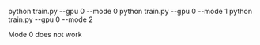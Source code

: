 python train.py --gpu 0 --mode 0
python train.py --gpu 0 --mode 1
python train.py --gpu 0 --mode 2

Mode 0 does not work